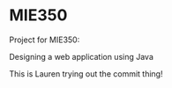 # MIE350
Project for MIE350:


Designing a web application using Java

This is Lauren trying out the commit thing!
